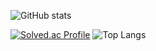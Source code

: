 ![GitHub stats](https://github-readme-stats.vercel.app/api?username=kangsm0903&show_icons=true&theme=hightcontrast)

[![Solved.ac Profile](http://mazassumnida.wtf/api/generate_badge?boj=kangsm0903)](https://solved.ac/kangsm0903) 
![Top Langs](https://github-readme-stats.vercel.app/api/top-langs/?username=kangsm0903&layout=compact&theme=highcontrast)

<!--
**kangsm0903/kangsm0903** is a ✨ _special_ ✨ repository because its `README.md` (this file) appears on your GitHub profile.

Here are some ideas to get you started:

- 🔭 I’m currently working on ...
- 🌱 I’m currently learning ...
- 👯 I’m looking to collaborate on ...
- 🤔 I’m looking for help with ...
- 💬 Ask me about ...
- 📫 How to reach me: ...
- 😄 Pronouns: ...
- ⚡ Fun fact: ...
-->
